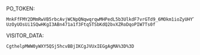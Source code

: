 PO_TOKEN:
```
MnkFfFMY2DMmRwVB5rbcAvjWCNpQNqwqrqwMHPedL5b3UlkdF7vrGTd9_6MOkm1ioZyUHYTFEOwOHgxBbCIDVAsWFhbn6Yw_3sywF9f2SOc-UzOyUOsUi1SQwHKgI3ABn471a1f3Ftq5TSbKdQ2bvXZRoDqoPIW7Ts0f
```
VISITOR_DATA:
```
CgthelpMWW0yWXY5QSj5hcvBBjIKCgJVUxIEGgAgMA%3D%3D
```
